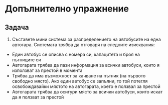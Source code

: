 # Допълнително упражнение

## Задача
1. Съставете мини система за разпределението на автобусите на една автогара.
Системата трябва да отговаря на следните изисквания:
- Един автобус се описва с номера си, капацитета и броя на пътниците си
- Автогарата трябва да пази информация за всички автобуси, които я използват за престой в момента
- Трябва да има възможност за качване на пътник (на първото свободно място). Ако един автобус се запълни, то той потегля освобождавайки мястото на автогарата, което е ползвал за престой
- Автогарата трябва да осигури място за всички автобуси, които искат да я ползват за престой
